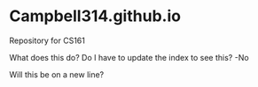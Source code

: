 # Campbell314.github.io
Repository for CS161

What does this do?
Do I have to update the index to see this? -No

Will this be on a new line?
